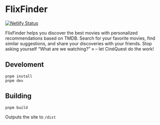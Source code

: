 # FlixFinder

[![Netlify Status](https://api.netlify.com/api/v1/badges/4749cfe6-4e98-4d17-b7af-7c07440ef1ae/deploy-status)](https://app.netlify.com/sites/my-flix-finder/deploys)

FlixFinder helps you discover the best movies with personalized recommendations based on TMDB. Search for your favorite movies, find similar suggestions, and share your discoveries with your friends. Stop asking yourself “What are we watching?” » – let CinéQuest do the work!

## Develoment

```
pnpm install
pnpm dev
```

## Building

```
pnpm build
```

Outputs the site to `/dist`
